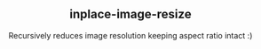 

<p align=center> <h2 align=center>inplace-image-resize</h2></p>

<p align=center>Recursively reduces image resolution keeping aspect ratio intact :)</p>

